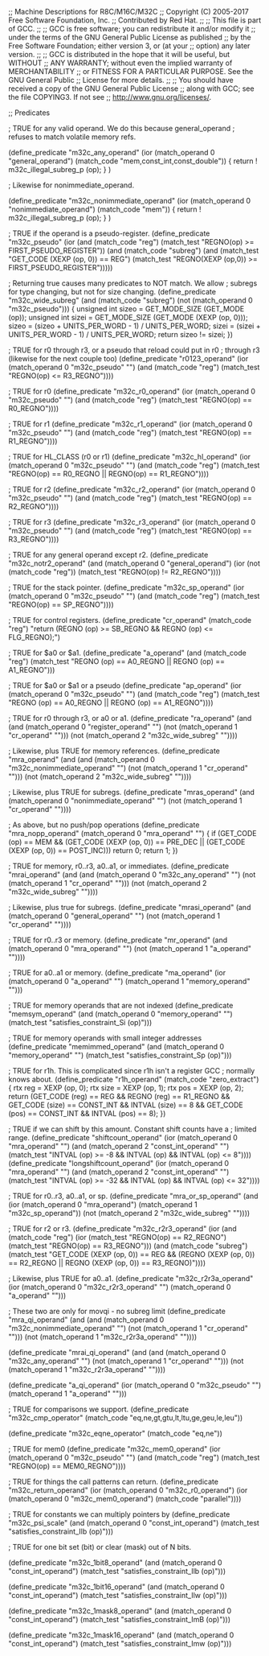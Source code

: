 ;; Machine Descriptions for R8C/M16C/M32C
;; Copyright (C) 2005-2017 Free Software Foundation, Inc.
;; Contributed by Red Hat.
;;
;; This file is part of GCC.
;;
;; GCC is free software; you can redistribute it and/or modify it
;; under the terms of the GNU General Public License as published
;; by the Free Software Foundation; either version 3, or (at your
;; option) any later version.
;;
;; GCC is distributed in the hope that it will be useful, but WITHOUT
;; ANY WARRANTY; without even the implied warranty of MERCHANTABILITY
;; or FITNESS FOR A PARTICULAR PURPOSE.  See the GNU General Public
;; License for more details.
;;
;; You should have received a copy of the GNU General Public License
;; along with GCC; see the file COPYING3.  If not see
;; <http://www.gnu.org/licenses/>.

;; Predicates

; TRUE for any valid operand.  We do this because general_operand
; refuses to match volatile memory refs.

(define_predicate "m32c_any_operand"
  (ior (match_operand 0 "general_operand")
       (match_code "mem,const_int,const_double"))
  {
    return ! m32c_illegal_subreg_p (op);
  }
)

; Likewise for nonimmediate_operand.

(define_predicate "m32c_nonimmediate_operand"
  (ior (match_operand 0 "nonimmediate_operand")
       (match_code "mem"))
  {
    return ! m32c_illegal_subreg_p (op);
  }
)

; TRUE if the operand is a pseudo-register.
(define_predicate "m32c_pseudo"
  (ior (and (match_code "reg")
	    (match_test "REGNO(op) >= FIRST_PSEUDO_REGISTER"))
       (and (match_code "subreg")
	    (and (match_test "GET_CODE (XEXP (op, 0)) == REG")
		 (match_test "REGNO(XEXP (op,0)) >= FIRST_PSEUDO_REGISTER")))))
       

; Returning true causes many predicates to NOT match.  We allow
; subregs for type changing, but not for size changing.
(define_predicate "m32c_wide_subreg"
  (and (match_code "subreg")
       (not (match_operand 0 "m32c_pseudo")))
  {
    unsigned int sizeo = GET_MODE_SIZE (GET_MODE (op));
    unsigned int sizei = GET_MODE_SIZE (GET_MODE (XEXP (op, 0)));
    sizeo = (sizeo + UNITS_PER_WORD - 1) / UNITS_PER_WORD;
    sizei = (sizei + UNITS_PER_WORD - 1) / UNITS_PER_WORD;
    return sizeo != sizei;
  })

; TRUE for r0 through r3, or a pseudo that reload could put in r0
; through r3 (likewise for the next couple too)
(define_predicate "r0123_operand"
  (ior (match_operand 0 "m32c_pseudo" "")
       (and (match_code "reg")
	    (match_test "REGNO(op) <= R3_REGNO"))))

; TRUE for r0
(define_predicate "m32c_r0_operand"
  (ior (match_operand 0 "m32c_pseudo" "")
       (and (match_code "reg")
	    (match_test "REGNO(op) == R0_REGNO"))))

; TRUE for r1
(define_predicate "m32c_r1_operand"
  (ior (match_operand 0 "m32c_pseudo" "")
       (and (match_code "reg")
	    (match_test "REGNO(op) == R1_REGNO"))))

; TRUE for HL_CLASS (r0 or r1)
(define_predicate "m32c_hl_operand"
  (ior (match_operand 0 "m32c_pseudo" "")
       (and (match_code "reg")
	    (match_test "REGNO(op) == R0_REGNO || REGNO(op) == R1_REGNO"))))


; TRUE for r2
(define_predicate "m32c_r2_operand"
  (ior (match_operand 0 "m32c_pseudo" "")
       (and (match_code "reg")
	    (match_test "REGNO(op) == R2_REGNO"))))

; TRUE for r3
(define_predicate "m32c_r3_operand"
  (ior (match_operand 0 "m32c_pseudo" "")
       (and (match_code "reg")
	    (match_test "REGNO(op) == R3_REGNO"))))

; TRUE for any general operand except r2.
(define_predicate "m32c_notr2_operand"
  (and (match_operand 0 "general_operand")
       (ior (not (match_code "reg"))
	    (match_test "REGNO(op) != R2_REGNO"))))

; TRUE for the stack pointer.
(define_predicate "m32c_sp_operand"
  (ior (match_operand 0 "m32c_pseudo" "")
       (and (match_code "reg")
	    (match_test "REGNO(op) == SP_REGNO"))))

; TRUE for control registers.
(define_predicate "cr_operand"
  (match_code "reg")
  "return (REGNO (op) >= SB_REGNO
           && REGNO (op) <= FLG_REGNO);")

; TRUE for $a0 or $a1.
(define_predicate "a_operand"
  (and (match_code "reg")
       (match_test "REGNO (op) == A0_REGNO || REGNO (op) == A1_REGNO")))

; TRUE for $a0 or $a1 or a pseudo
(define_predicate "ap_operand"
  (ior (match_operand 0 "m32c_pseudo" "")
       (and (match_code "reg")
	    (match_test "REGNO (op) == A0_REGNO || REGNO (op) == A1_REGNO"))))

; TRUE for r0 through r3, or a0 or a1.
(define_predicate "ra_operand"
  (and (and (match_operand 0 "register_operand" "")
	    (not (match_operand 1 "cr_operand" "")))
       (not (match_operand 2 "m32c_wide_subreg" ""))))

; Likewise, plus TRUE for memory references.
(define_predicate "mra_operand"
  (and (and (match_operand 0 "m32c_nonimmediate_operand" "")
	    (not (match_operand 1 "cr_operand" "")))
       (not (match_operand 2 "m32c_wide_subreg" ""))))

; Likewise, plus TRUE for subregs.
(define_predicate "mras_operand"
  (and (match_operand 0 "nonimmediate_operand" "")
       (not (match_operand 1 "cr_operand" ""))))

; As above, but no push/pop operations
(define_predicate "mra_nopp_operand"
  (match_operand 0 "mra_operand" "")
{
  if (GET_CODE (op) == MEM
      && (GET_CODE (XEXP (op, 0)) == PRE_DEC
	  || (GET_CODE (XEXP (op, 0)) == POST_INC)))
    return 0;
  return 1;
})

; TRUE for memory, r0..r3, a0..a1, or immediates.
(define_predicate "mrai_operand"
  (and (and (match_operand 0 "m32c_any_operand" "")
	    (not (match_operand 1 "cr_operand" "")))
       (not (match_operand 2 "m32c_wide_subreg" ""))))

; Likewise, plus true for subregs.
(define_predicate "mrasi_operand"
  (and (match_operand 0 "general_operand" "")
       (not (match_operand 1 "cr_operand" ""))))

; TRUE for r0..r3 or memory.
(define_predicate "mr_operand"
  (and (match_operand 0 "mra_operand" "")
       (not (match_operand 1 "a_operand" ""))))

; TRUE for a0..a1 or memory.
(define_predicate "ma_operand"
  (ior (match_operand 0 "a_operand" "")
       (match_operand 1 "memory_operand" "")))

; TRUE for memory operands that are not indexed
(define_predicate "memsym_operand"
  (and (match_operand 0 "memory_operand" "")
       (match_test "satisfies_constraint_Si (op)")))

; TRUE for memory operands with small integer addresses
(define_predicate "memimmed_operand"
  (and (match_operand 0 "memory_operand" "")
       (match_test "satisfies_constraint_Sp (op)")))

; TRUE for r1h.  This is complicated since r1h isn't a register GCC
; normally knows about.
(define_predicate "r1h_operand"
  (match_code "zero_extract")
  {
    rtx reg = XEXP (op, 0);
    rtx size = XEXP (op, 1);
    rtx pos = XEXP (op, 2);
    return (GET_CODE (reg) == REG
	    && REGNO (reg) == R1_REGNO
	    && GET_CODE (size) == CONST_INT
	    && INTVAL (size) == 8
	    && GET_CODE (pos) == CONST_INT
	    && INTVAL (pos) == 8);
  })

; TRUE if we can shift by this amount.  Constant shift counts have a
; limited range.
(define_predicate "shiftcount_operand"
  (ior (match_operand 0 "mra_operand" "")
       (and (match_operand 2 "const_int_operand" "")
	    (match_test "INTVAL (op) >= -8 && INTVAL (op) && INTVAL (op) <= 8"))))
(define_predicate "longshiftcount_operand"
  (ior (match_operand 0 "mra_operand" "")
       (and (match_operand 2 "const_int_operand" "")
	    (match_test "INTVAL (op) >= -32 && INTVAL (op) && INTVAL (op) <= 32"))))

; TRUE for r0..r3, a0..a1, or sp.
(define_predicate "mra_or_sp_operand"
  (and (ior (match_operand 0 "mra_operand")
	    (match_operand 1 "m32c_sp_operand"))
       (not (match_operand 2 "m32c_wide_subreg" ""))))


; TRUE for r2 or r3.
(define_predicate "m32c_r2r3_operand"
  (ior (and (match_code "reg")
	    (ior (match_test "REGNO(op) == R2_REGNO")
		 (match_test "REGNO(op) == R3_REGNO")))
       (and (match_code "subreg")
	    (match_test "GET_CODE (XEXP (op, 0)) == REG && (REGNO (XEXP (op, 0)) == R2_REGNO || REGNO (XEXP (op, 0)) == R3_REGNO)"))))

; Likewise, plus TRUE for a0..a1.
(define_predicate "m32c_r2r3a_operand"
  (ior (match_operand 0 "m32c_r2r3_operand" "")
       (match_operand 0 "a_operand" "")))

; These two are only for movqi - no subreg limit
(define_predicate "mra_qi_operand"
  (and (and (match_operand 0 "m32c_nonimmediate_operand" "")
	    (not (match_operand 1 "cr_operand" "")))
       (not (match_operand 1 "m32c_r2r3a_operand" ""))))

(define_predicate "mrai_qi_operand"
  (and (and (match_operand 0 "m32c_any_operand" "")
	    (not (match_operand 1 "cr_operand" "")))
       (not (match_operand 1 "m32c_r2r3a_operand" ""))))

(define_predicate "a_qi_operand"
  (ior (match_operand 0 "m32c_pseudo" "")
       (match_operand 1 "a_operand" "")))

; TRUE for comparisons we support.
(define_predicate "m32c_cmp_operator"
  (match_code "eq,ne,gt,gtu,lt,ltu,ge,geu,le,leu"))

(define_predicate "m32c_eqne_operator"
  (match_code "eq,ne"))

; TRUE for mem0
(define_predicate "m32c_mem0_operand"
  (ior (match_operand 0 "m32c_pseudo" "")
       (and (match_code "reg")
	    (match_test "REGNO(op) == MEM0_REGNO"))))

; TRUE for things the call patterns can return.
(define_predicate "m32c_return_operand"
  (ior (match_operand 0 "m32c_r0_operand")
       (ior (match_operand 0 "m32c_mem0_operand")
	    (match_code "parallel"))))

; TRUE for constants we can multiply pointers by
(define_predicate "m32c_psi_scale"
  (and (match_operand 0 "const_int_operand")
       (match_test "satisfies_constraint_Ilb (op)")))

; TRUE for one bit set (bit) or clear (mask) out of N bits.

(define_predicate "m32c_1bit8_operand"
  (and (match_operand 0 "const_int_operand")
       (match_test "satisfies_constraint_Ilb (op)")))

(define_predicate "m32c_1bit16_operand"
  (and (match_operand 0 "const_int_operand")
       (match_test "satisfies_constraint_Ilw (op)")))

(define_predicate "m32c_1mask8_operand"
  (and (match_operand 0 "const_int_operand")
       (match_test "satisfies_constraint_ImB (op)")))

(define_predicate "m32c_1mask16_operand"
  (and (match_operand 0 "const_int_operand")
       (match_test "satisfies_constraint_Imw (op)")))
